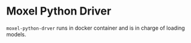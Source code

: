 # Moxel Python Driver

`moxel-python-drver` runs in docker container and is in charge of loading models.
